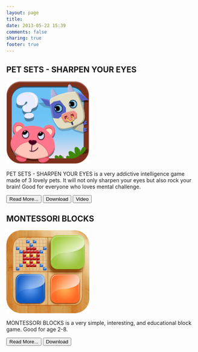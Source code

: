 ```yaml
---
layout: page
title: 
date: 2013-05-22 15:39
comments: false 
sharing: true
footer: true
---
```

<div class="clearfix apps">
<a href="https://itunes.apple.com/us/app/pet-sets-sharpen-your-eyes/id687777202?ls=1&mt=8" style="text-decoration:none;"><h2> PET SETS - SHARPEN YOUR EYES </h2></a>
<div class="leftLogo">
<a href="https://itunes.apple.com/us/app/pet-sets-sharpen-your-eyes/id687777202?ls=1&mt=8"><img src='../images/petssetslogo.png' width="220" height="220" ></a>
</div>
<div class="rightDescription">
 <p>PET SETS - SHARPEN YOUR EYES  is a very addictive intelligence game made of 3 lovely pets. It will not only sharpen your eyes but also rock your brain! Good for everyone who loves mental challenge.
</p>
 <div class="readmore">
 	<form style="display: inline" action="http://busyspidermobile.com/apps/petsets.html" method="get" >
      <button >Read More...</button>
   </form>
	<form style="display: inline" action="https://itunes.apple.com/us/app/pet-sets-sharpen-your-eyes/id687777202?ls=1&mt=8" method="get" >
    <button >Download</button>
</form>
<form style="display: inline" action="http://www.youtube.com/user/busyspidermobile" method="get" >
    <button >Video</button>
</form>



</div>
</div>
</div>

<div class="clearfix apps">
<a href="https://itunes.apple.com/us/app/montessori-blocks-color-number/id649416269?mt=8" style="text-decoration:none;"><h2> MONTESSORI BLOCKS </h2></a>
<div class="leftLogo">
<a href="https://itunes.apple.com/us/app/montessori-blocks-color-number/id649416269?mt=8"><img src='../images/monblock-logo.png' width="220" height="220" ></a>
</div>
<div class="rightDescription">
 <p>MONTESSORI BLOCKS is a very simple, interesting, and educational block game.
 Good for age 2-8. 
</p>
 <div class="readmore">
 	<form style="display: inline" action="http://busyspidermobile.com/apps/montessoriblocks.html" method="get" >
      <button >Read More...</button>
   </form>
	<form style="display: inline" action="https://itunes.apple.com/us/app/montessori-blocks-color-number/id649416269?mt=8" method="get" >
    <button >Download</button>
</form>



</div>
</div>
</div>



